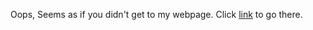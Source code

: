 Oops, Seems as if you didn't get to my webpage.
Click [link](seankeckler.github.io/index) to go there.
